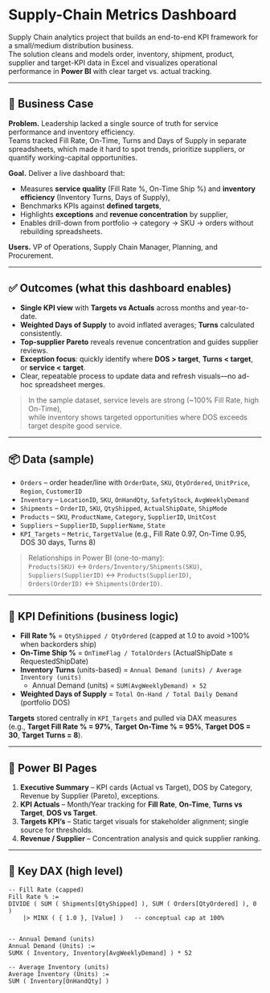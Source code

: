 # Supply-Chain Metrics Dashboard

Supply Chain analytics project that builds an end-to-end KPI framework for a small/medium distribution business.  
The solution cleans and models order, inventory, shipment, product, supplier and target-KPI data in Excel and visualizes
operational performance in **Power BI** with clear target vs. actual tracking.

---

## 🧭 Business Case

**Problem.** Leadership lacked a single source of truth for service performance and inventory efficiency.  
Teams tracked Fill Rate, On-Time, Turns and Days of Supply in separate spreadsheets, which made it hard to spot trends,
prioritize suppliers, or quantify working-capital opportunities.

**Goal.** Deliver a live dashboard that:
- Measures **service quality** (Fill Rate %, On-Time Ship %) and **inventory efficiency** (Inventory Turns, Days of Supply),
- Benchmarks KPIs against **defined targets**,
- Highlights **exceptions** and **revenue concentration** by supplier,
- Enables drill-down from portfolio → category → SKU → orders without rebuilding spreadsheets.

**Users.** VP of Operations, Supply Chain Manager, Planning, and Procurement.

---

## ✅ Outcomes (what this dashboard enables)

- **Single KPI view** with **Targets vs Actuals** across months and year-to-date.
- **Weighted Days of Supply** to avoid inflated averages; **Turns** calculated consistently.
- **Top-supplier Pareto** reveals revenue concentration and guides supplier reviews.
- **Exception focus**: quickly identify where **DOS > target**, **Turns < target**, or **service < target**.
- Clear, repeatable process to update data and refresh visuals—no ad-hoc spreadsheet merges.

> In the sample dataset, service levels are strong (~100% Fill Rate, high On-Time),  
> while inventory shows targeted opportunities where DOS exceeds target despite good service.

---

## 📦 Data (sample)

- `Orders` – order header/line with `OrderDate`, `SKU`, `QtyOrdered`, `UnitPrice`, `Region`, `CustomerID`
- `Inventory` – `LocationID`, `SKU`, `OnHandQty`, `SafetyStock`, `AvgWeeklyDemand`
- `Shipments` – `OrderID`, `SKU`, `QtyShipped`, `ActualShipDate`, `ShipMode`
- `Products` – `SKU`, `ProductName`, `Category`, `SupplierID`, `UnitCost`
- `Suppliers` – `SupplierID`, `SupplierName`, `State`
- `KPI_Targets` – `Metric`, `TargetValue` (e.g., Fill Rate 0.97, On-Time 0.95, DOS 30 days, Turns 8)

> Relationships in Power BI (one-to-many):  
> `Products(SKU)` ↔ `Orders/Inventory/Shipments(SKU)`,  
> `Suppliers(SupplierID)` ↔ `Products(SupplierID)`,  
> `Orders(OrderID)` ↔ `Shipments(OrderID)`.

---

## 📐 KPI Definitions (business logic)

- **Fill Rate %** = `QtyShipped / QtyOrdered` (capped at 1.0 to avoid >100% when backorders ship)  
- **On-Time Ship %** = `OnTimeFlag / TotalOrders` (ActualShipDate ≤ RequestedShipDate)
- **Inventory Turns** (units-based) = `Annual Demand (units) / Average Inventory (units)`  
  - Annual Demand (units) = `SUM(AvgWeeklyDemand) × 52`  
- **Weighted Days of Supply** = `Total On-Hand / Total Daily Demand` (portfolio DOS)

**Targets** stored centrally in `KPI_Targets` and pulled via DAX measures  
(e.g., **Target Fill Rate % = 97%**, **Target On-Time % = 95%**, **Target DOS = 30**, **Target Turns = 8**).

---

## 🧰 Power BI Pages

1. **Executive Summary** – KPI cards (Actual vs Target), DOS by Category, Revenue by Supplier (Pareto), exceptions.
2. **KPI Actuals** – Month/Year tracking for **Fill Rate**, **On-Time**, **Turns vs Target**, **DOS vs Target**.
3. **Targets KPI’s** – Static target visuals for stakeholder alignment; single source for thresholds.
4. **Revenue / Supplier** – Concentration analysis and quick supplier ranking.

---

## 🧮 Key DAX (high level)

```DAX
-- Fill Rate (capped)
Fill Rate % :=
DIVIDE ( SUM ( Shipments[QtyShipped] ), SUM ( Orders[QtyOrdered] ), 0 )
    |> MINX ( { 1.0 }, [Value] )   -- conceptual cap at 100%


-- Annual Demand (units)
Annual Demand (Units) :=
SUMX ( Inventory, Inventory[AvgWeeklyDemand] ) * 52

-- Average Inventory (units)
Average Inventory (Units) :=
SUM ( Inventory[OnHandQty] )






